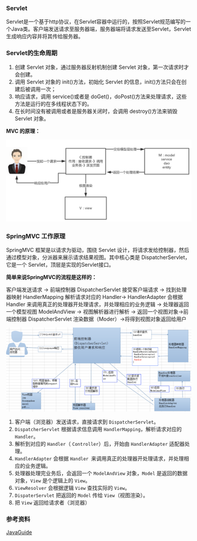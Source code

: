 ### Servlet

Servlet是一个基于http协议，在Servlet容器中运行的，按照Servlet规范编写的一个Java类。客户端发送请求至服务器端，服务器端将请求发送至Servlet，Servlet生成响应内容并将其传给服务器。

### Servlet的生命周期

1. 创建 Servlet 对象，通过服务器反射机制创建 Servlet 对象，第一次请求时才会创建。
2. 调用 Servlet 对象的 init()方法，初始化 Servlet 的信息，init()方法只会在创建后被调用一次；
3. 响应请求，调用 service()或者是 doGet()，doPost()方法来处理请求，这些方法是运行的在多线程状态下的。
4. 在长时间没有被调用或者是服务器关闭时，会调用 destroy()方法来销毁 Servlet 对象。

**MVC 的原理：**

![image-20190801182414489](assets/image-20190801182414489.png)

### SpringMVC 工作原理

SpringMVC 框架是以请求为驱动，围绕 Servlet 设计，将请求发给控制器，然后通过模型对象，分派器来展示请求结果视图。其中核心类是 DispatcherServlet，它是一个 Servlet，顶层是实现的Servlet接口。

**简单来说SpringMVC的流程是这样的：**

客户端发送请求 -> 前端控制器 DispatcherServlet 接受客户端请求 -> 找到处理器映射 HandlerMapping 解析请求对应的 Handler-> HandlerAdapter 会根据 Handler 来调用真正的处理器开处理请求，并处理相应的业务逻辑 -> 处理器返回一个模型视图 ModelAndView -> 视图解析器进行解析 -> 返回一个视图对象->前端控制器 DispatcherServlet 渲染数据（Moder）->将得到视图对象返回给用户

![image-20190801183407085](assets/image-20190801183407085.png)

1. 客户端（浏览器）发送请求，直接请求到 `DispatcherServlet`。
2. `DispatcherServlet` 根据请求信息调用 `HandlerMapping`，解析请求对应的 `Handler`。
3. 解析到对应的 `Handler`（ `Controller`）后，开始由 `HandlerAdapter` 适配器处理。
4. `HandlerAdapter` 会根据 `Handler `来调用真正的处理器开处理请求，并处理相应的业务逻辑。
5. 处理器处理完业务后，会返回一个 `ModelAndView` 对象，`Model` 是返回的数据对象，`View` 是个逻辑上的 `View`。
6. `ViewResolver` 会根据逻辑 `View` 查找实际的 `View`。
7. `DispaterServlet` 把返回的 `Model` 传给 `View`（视图渲染）。
8. 把 `View` 返回给请求者（浏览器）



### 参考资料

[JavaGuide](https://github.com/Snailclimb/JavaGuide/blob/master/docs/system-design/framework/spring/SpringMVC-Principle.md)

